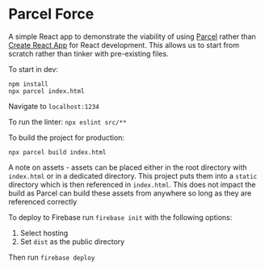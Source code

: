 # Parcel Force

A simple React app to demonstrate the viability of using [Parcel](https://parceljs.org/recipes/react/) rather than [Create React App](https://create-react-app.dev/) for React development. This allows us to start from scratch rather than tinker with pre-existing files.

To start in dev:

```
npm install
npx parcel index.html
```

Navigate to `localhost:1234`

To run the linter: `npx eslint src/**`

To build the project for production:

```
npx parcel build index.html
```

A note on assets - assets can be placed either in the root directory with `index.html` or in a dedicated directory.
This project puts them into a `static` directory which is then referenced in `index.html`.  This does not impact the build
as Parcel can build these assets from anywhere so long as they are referenced correctly

To deploy to Firebase run `firebase init` with the following options:

1. Select hosting
2. Set `dist` as the public directory

Then run `firebase deploy`